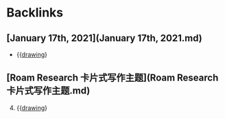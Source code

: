 
# Backlinks
## [January 17th, 2021](January 17th, 2021.md)
- {{[drawing](drawing.md)}

## [Roam Research 卡片式写作主题](Roam Research 卡片式写作主题.md)
4. {{[drawing](drawing.md)}

